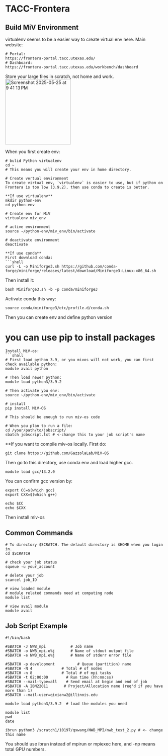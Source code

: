 # TACC-Frontera
## Build MiV Environment 

virtualenv seems to be a easier way to create virtual env here.
Main website:
```shell
# Portal:
https://frontera-portal.tacc.utexas.edu/
# Dashboard:
https://frontera-portal.tacc.utexas.edu/workbench/dashboard
```
Store your large files in scratch, not home and work.
<img width="208" alt="Screenshot 2025-05-25 at 9 41 13 PM" src="https://github.com/user-attachments/assets/26c1b452-205f-41cd-ba8b-22a3d32eb602" />

When you first create env:
```shell
# bulid Python virtualenv
cd ~
# This means you will create your env in home directory.

# Create vertual environment
To create virtual env, `virtualenv` is easier to use, but if python on Frontera is too low (3.9.2), then use conda to create is better.

**If use virtualenv**
mkdir python-env
cd python-env

# Create env for MiV
virtualenv miv_env

# active environment
source ~/python-env/miv_env/bin/activate

# deactivate environment
deactivate

**If use conda**
First download conda:
```shell
curl -L -o Miniforge3.sh https://github.com/conda-forge/miniforge/releases/latest/download/Miniforge3-Linux-x86_64.sh
```

Then install it:
```shell
bash Miniforge3.sh -b -p conda/miniforge3
```

Activate conda this way:
```shell
source conda/miniforge3/etc/profile.d/conda.sh
```

Then you can create env and define python version


# you can use pip to install packages
```
Install MiV-os:
```shall
# First load python 3.9, or you mivos will not work, you can first check available python:
module avail python

# Then load newer python:
module load python3/3.9.2

# Then activate you env:
source ~/python-env/miv_env/bin/activate

# install
pip install MiV-OS

# This should be enough to run miv-os code

# When you plan to run a file:
cd /your/path/to/jobscript/
sbatch jobscript.txt # <-change this to your job script's name
```
**If you want to compile miv-os locally.
First do:
```shell
git clone https://github.com/GazzolaLab/MiV-OS
```

Then go to this directory, use conda env and load higher gcc.
```shell
module load gcc/13.2.0
```

You can confirm gcc version by:
```shell
export CC=$(which gcc)
export CXX=$(which g++)

echo $CC
echo $CXX
```
Then install miv-os


## Common Commands

```shell
# To directory $SCRATCH. The default directory is $HOME when you login in.
cd $SCRATCH

# check your job status
squeue -u your_account

# delete your job
scancel job_ID

# view loaded module
# module related commands need at computing node
module list

# view avail module
module avail
```

## Job Script Example

```shell
#!/bin/bash

#SBATCH -J NWB_mpi           # Job name
#SBATCH -o NWB_mpi.o%j       # Name of stdout output file
#SBATCH -e NWB_mpi.e%j       # Name of stderr error file

#SBATCH -p development          # Queue (partition) name
#SBATCH -N 4             # Total # of nodes
#SBATCH -n 8             # Total # of mpi tasks
#SBATCH -t 02:00:00        # Run time (hh:mm:ss)
#SBATCH --mail-type=all    # Send email at begin and end of job
#SBATCH -A IBN22011       # Project/Allocation name (req'd if you have more than 1)
#SBATCH --mail-user=qixianw2@illinois.edu

module load python3/3.9.2  # load the modules you need

module list 
pwd
date

ibrun python3 /scratch1/10197/qxwang/NWB_MPI/nwb_test_2.py # <- change this name
```

You should use ibrun instead of mpirun or mpiexec here, and -np means total GPU numbers.
